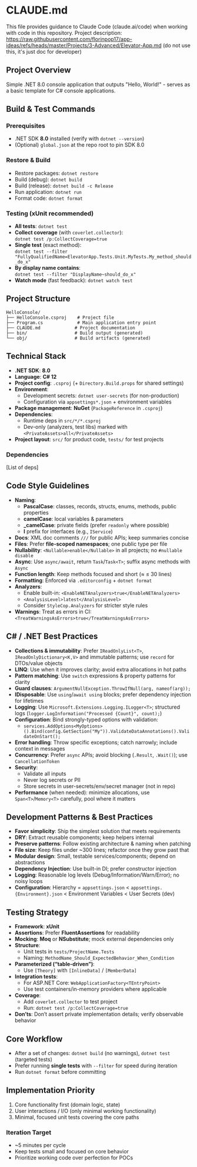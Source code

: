 # CLAUDE.md

This file provides guidance to Claude Code (claude.ai/code) when working with code in this repository.
Project description: https://raw.githubusercontent.com/florinpop17/app-ideas/refs/heads/master/Projects/3-Advanced/Elevator-App.md (do not use this, it's just doc for developer)

## Project Overview
Simple .NET 8.0 console application that outputs "Hello, World!" - serves as a basic template for C# console applications.

## Build & Test Commands

### Prerequisites
- .NET SDK **8.0** installed (verify with `dotnet --version`)
- (Optional) `global.json` at the repo root to pin SDK 8.0

### Restore & Build
- Restore packages: `dotnet restore`
- Build (debug): `dotnet build`
- Build (release): `dotnet build -c Release`
- Run application: `dotnet run`
- Format code: `dotnet format`

### Testing (xUnit recommended)
- **All tests**: `dotnet test`
- **Collect coverage** (with `coverlet.collector`):  
  `dotnet test /p:CollectCoverage=true`
- **Single test** (exact method):  
  `dotnet test --filter "FullyQualifiedName=ElevatorApp.Tests.Unit.MyTests.My_method_should_do_x"`
- **By display name contains**:  
  `dotnet test --filter "DisplayName~should_do_x"`
- **Watch mode** (fast feedback): `dotnet watch test`

## Project Structure

```
HelloConsole/
├── HelloConsole.csproj    # Project file
├── Program.cs             # Main application entry point
├── CLAUDE.md             # Project documentation
├── bin/                  # Build output (generated)
└── obj/                  # Build artifacts (generated)
```

## Technical Stack

- **.NET SDK**: **8.0**
- **Language**: **C# 12**
- **Project config**: `.csproj` (+ `Directory.Build.props` for shared settings)
- **Environment**:
  - Development secrets: `dotnet user-secrets` (for non-production)
  - Configuration via `appsettings*.json` + environment variables
- **Package management**: **NuGet** (`PackageReference` in `.csproj`)
- **Dependencies**:
  - Runtime deps in `src/*/*.csproj`
  - Dev-only (analyzers, test libs) marked with `<PrivateAssets>all</PrivateAssets>`
- **Project layout**: `src/` for product code, `tests/` for test projects

### Dependencies

[List of deps]

## Code Style Guidelines

- **Naming**:
  - **PascalCase**: classes, records, structs, enums, methods, public properties
  - **camelCase**: local variables & parameters
  - **_camelCase**: private fields (prefer `readonly` where possible)
  - **I** prefix for interfaces (e.g., `IService`)
- **Docs**: XML doc comments `///` for public APIs; keep summaries concise
- **Files**: Prefer **file-scoped namespaces**; one public type per file
- **Nullability**: `<Nullable>enable</Nullable>` in all projects; no `#nullable disable`
- **Async**: Use `async/await`, return `Task`/`Task<T>`; suffix async methods with `Async`
- **Function length**: Keep methods focused and short (≈ ≤ 30 lines)
- **Formatting**: Enforced via `.editorconfig` + `dotnet format`
- **Analyzers**:
  - Enable built-in: `<EnableNETAnalyzers>true</EnableNETAnalyzers>`
  - `<AnalysisLevel>latest</AnalysisLevel>`
  - Consider `StyleCop.Analyzers` for stricter style rules
- **Warnings**: Treat as errors in CI: `<TreatWarningsAsErrors>true</TreatWarningsAsErrors>`

## C# / .NET Best Practices

- **Collections & immutability**: Prefer `IReadOnlyList<T>`, `IReadOnlyDictionary<K,V>` and immutable patterns; use `record` for DTOs/value objects
- **LINQ**: Use when it improves clarity; avoid extra allocations in hot paths
- **Pattern matching**: Use `switch` expressions & property patterns for clarity
- **Guard clauses**: `ArgumentNullException.ThrowIfNull(arg, nameof(arg));`
- **IDisposable**: Use `using`/`await using` blocks; prefer dependency injection for lifetimes
- **Logging**: Use `Microsoft.Extensions.Logging.ILogger<T>`; structured logs (`logger.LogInformation("Processed {Count}", count);`)
- **Configuration**: Bind strongly-typed options with validation:
  - `services.AddOptions<MyOptions>().Bind(config.GetSection("My")).ValidateDataAnnotations().ValidateOnStart();`
- **Error handling**: Throw specific exceptions; catch narrowly; include context in messages
- **Concurrency**: Prefer `async` APIs; avoid blocking (`.Result`, `.Wait()`); use `CancellationToken`
- **Security**:
  - Validate all inputs
  - Never log secrets or PII
  - Store secrets in user-secrets/env/secret manager (not in repo)
- **Performance** (when needed): minimize allocations, use `Span<T>`/`Memory<T>` carefully, pool where it matters

## Development Patterns & Best Practices

- **Favor simplicity**: Ship the simplest solution that meets requirements
- **DRY**: Extract reusable components; keep helpers internal
- **Preserve patterns**: Follow existing architecture & naming when patching
- **File size**: Keep files under ~300 lines; refactor once they grow past that
- **Modular design**: Small, testable services/components; depend on abstractions
- **Dependency Injection**: Use built-in DI; prefer constructor injection
- **Logging**: Reasonable log levels (Debug/Information/Warn/Error); no noisy loops
- **Configuration**: Hierarchy = `appsettings.json` < `appsettings.{Environment}.json` < Environment Variables < User Secrets (dev)

## Testing Strategy

- **Framework**: **xUnit**
- **Assertions**: Prefer **FluentAssertions** for readability
- **Mocking**: **Moq** or **NSubstitute**; mock external dependencies only
- **Structure**:
  - Unit tests in `tests/ProjectName.Tests`
  - Naming: `MethodName_Should_ExpectedBehavior_When_Condition`
- **Parameterized (“table-driven”)**:
  - Use `[Theory]` with `[InlineData]` / `[MemberData]`
- **Integration tests**:
  - For ASP.NET Core: `WebApplicationFactory<TEntryPoint>`
  - Use test containers/in-memory providers where applicable
- **Coverage**:
  - Add `coverlet.collector` to test project
  - Run: `dotnet test /p:CollectCoverage=true`
- **Don’ts**: Don’t assert private implementation details; verify observable behavior

## Core Workflow
- After a set of changes: `dotnet build` (no warnings), `dotnet test` (targeted tests)
- Prefer running **single tests** with `--filter` for speed during iteration
- Run `dotnet format` before committing

## Implementation Priority
1. Core functionality first (domain logic, state)
2. User interactions / I/O (only minimal working functionality)
3. Minimal, focused unit tests covering the core paths

### Iteration Target
- ~5 minutes per cycle
- Keep tests small and focused on core behavior
- Prioritize working code over perfection for POCs
